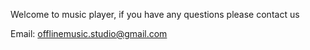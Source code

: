 Welcome to music player, if you have any questions please contact us

Email: offlinemusic.studio@gmail.com

